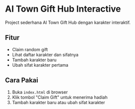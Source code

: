 # AI Town Gift Hub Interactive

Project sederhana AI Town Gift Hub dengan karakter interaktif.

## Fitur
- Claim random gift
- Lihat daftar karakter dan sifatnya
- Tambah karakter baru
- Ubah sifat karakter pertama

## Cara Pakai
1. Buka `index.html` di browser
2. Klik tombol "Claim Gift" untuk menerima hadiah
3. Tambah karakter baru atau ubah sifat karakter
